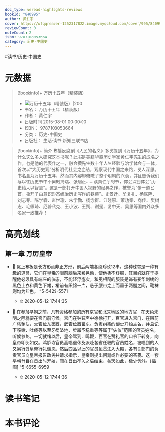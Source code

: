 ```yaml
---
doc_type: weread-highlights-reviews
bookId: "840995"
author: 黄仁宇
cover: https://wfqqreader-1252317822.image.myqcloud.com/cover/995/840995/t7_840995.jpg
reviewCount: 0
noteCount: 2
isbn: 9787108053664
category: 历史-中国史
---
```


#读书/历史-中国史

# 元数据
> [!bookinfo]+ 万历十五年（精装版）
> - ![ 万历十五年（精装版）|200](https://wfqqreader-1252317822.image.myqcloud.com/cover/995/840995/t7_840995.jpg)
> - 书名： 万历十五年（精装版）
> - 作者： 黄仁宇
> - 出版时间 2015-08-01 00:00:00
> - ISBN： 9787108053664
> - 分类： 历史-中国史
> - 出版社： 生活·读书·新知三联书店

> [!bookinfo]+ 简介
> 热播反腐剧《人民的名义》多次提到《万历十五年》，为什么这么多人研究这本书呢？此书是美籍华裔历史学家黄仁宇先生的成名之作，也是他的代表作之一，融会黄先生数十年人生经验与治学体会与一体，首次以“大历史观”分析明代社会之症结，观察现代中国之来路，发人深思。书名虽为万历十五年，然而其内容却俯瞰了整个明朝的兴衰，并且告诉我们与以往历史书中不同的海瑞、张居正……读黄仁宇的书，你会深刻体会“历史给人以智慧”。这是一部打开中国人视野的经典之作，被誉为“像一道匕首，撕开了由意识形态统治历史写作的铁幕”。史景迁、牟复礼、杨联陞、刘志琴、陈学霖、赵世瑜、朱学勤、杨念群、江晓原、萧功秦、商传、樊树志、毛佩琦、厄普代克、王小波、王朔、谢冕、易中天、吴思等国内外众多名家一致推荐！
# 高亮划线

## 第一章 万历皇帝


- 📌 冕上布板是长方形而非正方形，前后两端各缀珍珠12串。这种珠帘是一种有趣的道具，它们在皇帝的眼前脑后来回晃动，使他极不舒服，其目的就在于提醒他必须具有端庄的仪态，不能轻浮造次。和冕相配的服装是饰有豪华刺绣的黑色上衣和黄色下裙，裙前有织锦一片，悬于腰带之上而垂于两腿之间，靴袜则均为红色。 ^5-5429-5571
    - ⏱ 2020-05-12 17:44:35 

- 📌 在参加早朝之前，凡有资格参加的所有京官和北京地区的地方官，在天色未明之际就要在宫门前守候。宫门在钟鼓声中徐徐打开，百官进入宫门，在殿前广场整队，文官位东面西，武官位西面东。负责纠察的御史开始点名，并且记下咳嗽、吐痰等以至牙笏坠地、步履不稳重等等属于“失仪”范围的官员姓名，听候参处。一切就绪以后，皇帝驾到，鸣鞭，百官在赞礼官的口令下转身，向皇帝叩头如仪。鸿胪寺官员高唱退休及派赴各省任职的官员姓名，被唱到的人又另行对皇帝行礼谢恩。然后四品以上的官员鱼贯进入大殿，各有关部门的负责官员向皇帝报告政务并请求指示，皇帝则提出问题或作必要的答覆。这一套早朝节目在日出时开始，而在日出不久之后结束，每天如此，极少例外。[插图] ^5-6655-6959
    - ⏱ 2020-05-12 17:44:36 
# 读书笔记

# 本书评论
